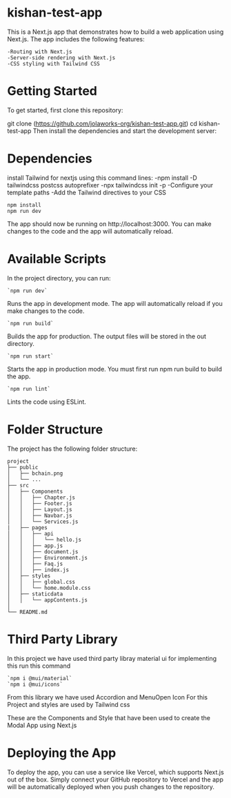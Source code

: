 # kishan-test-app
This is a Next.js app that demonstrates how to build a web application using Next.js. The app includes the following features:
```
-Routing with Next.js
-Server-side rendering with Next.js
-CSS styling with Tailwind CSS
```
# Getting Started
To get started, first clone this repository:

git clone (https://github.com/jolaworks-org/kishan-test-app.git)
cd kishan-test-app
Then install the dependencies and start the development server:

# Dependencies
install Tailwind for nextjs using this command lines:
-npm install -D tailwindcss postcss autoprefixer
-npx tailwindcss init -p
-Configure your template paths
-Add the Tailwind directives to your CSS
```
npm install
npm run dev
```
The app should now be running on http://localhost:3000. You can make changes to the code and the app will automatically reload.

# Available Scripts
In the project directory, you can run:
```
`npm run dev`
```
Runs the app in development mode. The app will automatically reload if you make changes to the code.
```
`npm run build`
```
Builds the app for production. The output files will be stored in the out directory.
```
`npm run start`
```
Starts the app in production mode. You must first run npm run build to build the app.
```
`npm run lint`
```
Lints the code using ESLint.

# Folder Structure
The project has the following folder structure:
```
project   
├── public   
│   ├── bchain.png   
│   └── ...   
├── src   
│   ├── Components   
│   │   ├── Chapter.js   
│   │   ├── Footer.js   
│   │   ├── Layout.js   
│   │   ├── Navbar.js   
│   │   └── Services.js      
|   ├── pages   
│   │   ├── api   
│   │   │   └── hello.js   
│   │   ├── app.js   
│   │   ├── document.js   
│   │   ├── Environment.js   
│   │   ├── Faq.js   
│   │   ├── index.js     
│   ├── styles   
│   │   ├── global.css   
│   │   └── home.module.css   
│   ├── staticdata   
│   │   └── appContents.js   
│      
└── README.md   
```
# Third Party Library
In this project we have used third party libray material ui 
for implementing this run this command
```
`npm i @mui/material`
`npm i @mui/icons`
```
From this library we have used Accordion and MenuOpen Icon For this Project and styles are used by Tailwind css

These are the Components and Style that have been used to create the Modal App using Next.js 

# Deploying the App
To deploy the app, you can use a service like Vercel, which supports Next.js out of the box. Simply connect your GitHub repository to Vercel and the app will be automatically deployed when you push changes to the repository.
